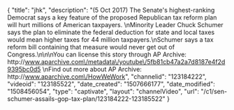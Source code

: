 {
    "title": "jhk",
    "description": "(5 Oct 2017) The Senate's highest-ranking Democrat says a key feature of the proposed Republican tax reform plan will hurt millions of American taxpayers. \nMinority Leader Chuck Schumer says the plan to eliminate the federal deduction for state and local taxes would mean higher taxes for 44 million taxpayers.\nSchumer says a tax reform bill containing that measure would never get out of Congress.\n\n\nYou can license this story through AP Archive: http:\/\/www.aparchive.com\/metadata\/youtube\/5fb81cb47a2a7d8187e4f2d9395bc0d5 \nFind out more about AP Archive: http:\/\/www.aparchive.com\/HowWeWork",
    "channelid": "123184222",
    "videoid": "123185522",
    "date_created": "1507666177",
    "date_modified": "1508456054",
    "type": "captivate",
    "layout": "channelVideo",
    "url": "\/c1\/sen-schumer-assails-gop-tax-plan\/123184222-123185522"
}
